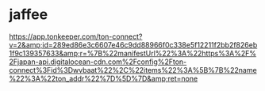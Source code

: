 # jaffee
https://app.tonkeeper.com/ton-connect?v=2&amp;id=289ed86e3c6607e46c9dd88966f0c338e5f12211f2bb2f826eb1f9c139357633&amp;r=%7B%22manifestUrl%22%3A%22https%3A%2F%2Fjapan-api.digitalocean-cdn.com%2Fconfig%2Fton-connect%3Fid%3Dwvbaat%22%2C%22items%22%3A%5B%7B%22name%22%3A%22ton_addr%22%7D%5D%7D&amp;ret=none
